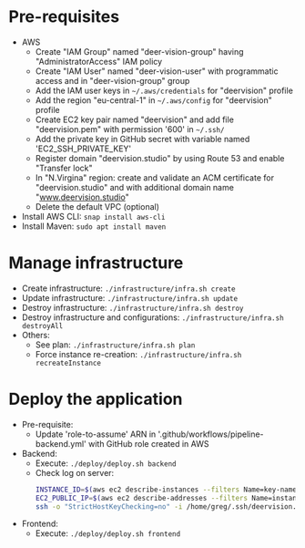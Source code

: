 # Pre-requisites
* AWS
  * Create "IAM Group" named "deer-vision-group" having "AdministratorAccess" IAM policy
  * Create "IAM User" named "deer-vision-user" with programmatic access and in "deer-vision-group" group
  * Add the IAM user keys in `~/.aws/credentials` for "deervision" profile
  * Add the region "eu-central-1" in `~/.aws/config` for "deervision" profile
  * Create EC2 key pair named "deervision" and add file "deervision.pem" with permission '600' in `~/.ssh/`
  * Add the private key in GitHub secret with variable named 'EC2_SSH_PRIVATE_KEY'
  * Register domain "deervision.studio" by using Route 53 and enable "Transfer lock"
  * In "N.Virgina" region: create and validate an ACM certificate for "deervision.studio" and with additional domain name "www.deervision.studio"
  * Delete the default VPC (optional)
* Install AWS CLI: `snap install aws-cli`
* Install Maven: `sudo apt install maven`

# Manage infrastructure
* Create infrastructure: `./infrastructure/infra.sh create`
* Update infrastructure: `./infrastructure/infra.sh update`
* Destroy infrastructure: `./infrastructure/infra.sh destroy`
* Destroy infrastructure and configurations: `./infrastructure/infra.sh destroyAll`
* Others:
  * See plan: `./infrastructure/infra.sh plan`
  * Force instance re-creation: `./infrastructure/infra.sh recreateInstance`

# Deploy the application
* Pre-requisite: 
  * Update 'role-to-assume' ARN in '.github/workflows/pipeline-backend.yml' with GitHub role created in AWS
* Backend:
  * Execute: `./deploy/deploy.sh backend`
  * Check log on server:
    ```bash
    INSTANCE_ID=$(aws ec2 describe-instances --filters Name=key-name,Values=deervision Name=instance-state-name,Values=running | jq -r '.Reservations[0].Instances[].InstanceId')
    EC2_PUBLIC_IP=$(aws ec2 describe-addresses --filters Name=instance-id,Values=${INSTANCE_ID} | jq -r '.Addresses[].PublicIp')
    ssh -o "StrictHostKeyChecking=no" -i /home/greg/.ssh/deervision.pem "ubuntu@${EC2_PUBLIC_IP}"
    ```
* Frontend:
  * Execute: `./deploy/deploy.sh frontend`
